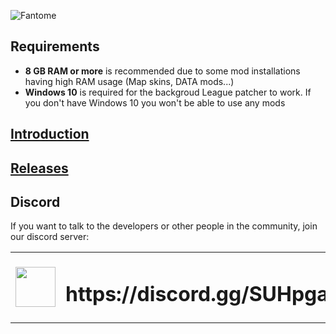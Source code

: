 ![Fantome](https://github.com/LoL-Fantome/Fantome/blob/master/Images/fantomebanner.png)

## Requirements
* **8 GB RAM or more** is recommended due to some mod installations having high RAM usage (Map skins, DATA mods...)
* **Windows 10** is required for the backgroud League patcher to work. If you don't have Windows 10 you won't be able to use any mods

## [Introduction](https://github.com/LoL-Fantome/Fantome/wiki/Introduction)
## [Releases](https://github.com/LoL-Fantome/Fantome/releases)

## Discord
If you want to talk to the developers or other people in the community, join our discord server:

<table>
  <tbody>
    <tr>
      <td><img width=64 height=64 src="https://cdn.worldvectorlogo.com/logos/discord.svg"></td>
      <td><h1>https://discord.gg/SUHpgaF</h1></td>
    </tr>
  </tbody>
</table> 
